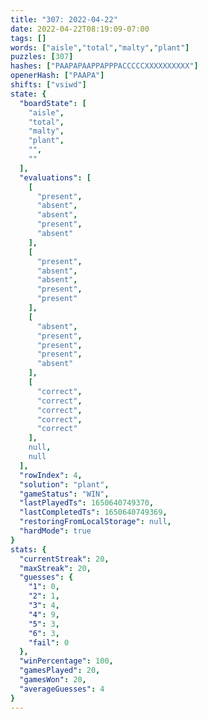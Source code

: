 ```yaml
---
title: "307: 2022-04-22"
date: 2022-04-22T08:19:09-07:00
tags: []
words: ["aisle","total","malty","plant"]
puzzles: [307]
hashes: ["PAAPAPAAPPAPPPACCCCCXXXXXXXXXX"]
openerHash: ["PAAPA"]
shifts: ["vsiwd"]
state: {
  "boardState": [
    "aisle",
    "total",
    "malty",
    "plant",
    "",
    ""
  ],
  "evaluations": [
    [
      "present",
      "absent",
      "absent",
      "present",
      "absent"
    ],
    [
      "present",
      "absent",
      "absent",
      "present",
      "present"
    ],
    [
      "absent",
      "present",
      "present",
      "present",
      "absent"
    ],
    [
      "correct",
      "correct",
      "correct",
      "correct",
      "correct"
    ],
    null,
    null
  ],
  "rowIndex": 4,
  "solution": "plant",
  "gameStatus": "WIN",
  "lastPlayedTs": 1650640749370,
  "lastCompletedTs": 1650640749369,
  "restoringFromLocalStorage": null,
  "hardMode": true
}
stats: {
  "currentStreak": 20,
  "maxStreak": 20,
  "guesses": {
    "1": 0,
    "2": 1,
    "3": 4,
    "4": 9,
    "5": 3,
    "6": 3,
    "fail": 0
  },
  "winPercentage": 100,
  "gamesPlayed": 20,
  "gamesWon": 20,
  "averageGuesses": 4
}
---
```


<!-- more -->
